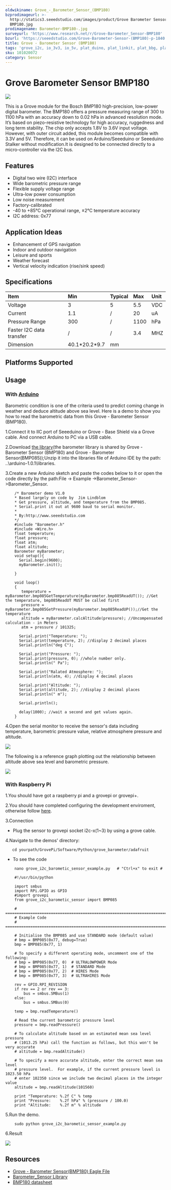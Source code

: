 ```yaml
---
oldwikiname: Grove_-_Barometer_Sensor_(BMP180)
bzprodimageurl: >-
  http://statics3.seeedstudio.com/images/product/Grove Barometer Sensor
  BMP180.jpg
prodimagename: Barometer-BMP180-.jpg
surveyurl: 'https://www.research.net/r/Grove-Barometer_Sensor-BMP180'
bzurl: 'https://seeedstudio.com/Grove-Barometer-Sensor-(BMP180)-p-1840.html'
title: Grove - Barometer Sensor (BMP180)
tags: 'grove_i2c, io_3v3, io_5v, plat_duino, plat_linkit, plat_bbg, plat_wio, plat_pi'
sku: 101020072
category: Sensor
---
```


# Grove Barometer Sensor BMP180

![](https://raw.githubusercontent.com/SeeedDocument/Grove-Barometer_Sensor-BMP180/master/img/Barometer-BMP180-.jpg)

This is a Grove module for the Bosch BMP180 high-precision, low-power digital barometer. The BMP180 offers a pressure measuring range of 300 to 1100 hPa with an accuracy down to 0.02 hPa in advanced resolution mode. It’s based on piezo-resistive technology for high accuracy, ruggedness and long term stability. The chip only accepts 1.8V to 3.6V input voltage. However, with outer circuit added, this module becomes compatible with 3.3V and 5V. Therefore, it can be used on Arduino/Seeeduino or Seeeduino Stalker without modification.It is designed to be connected directly to a micro-controller via the I2C bus.

## Features

* Digital two wire \(I2C\) interface
* Wide barometric pressure range
* Flexible supply voltage range
* Ultra-low power consumption
* Low noise measurement
* Factory-calibrated
* -40 to +85°C operational range, ±2°C temperature accuracy
* I2C address: 0x77

## Application Ideas

* Enhancement of GPS navigation
* Indoor and outdoor navigation
* Leisure and sports
* Weather forecast
* Vertical velocity indication \(rise/sink speed\)

## Specifications

|  Item |  Min |  Typical |  Max |  Unit |
| :--- | :--- | :--- | :--- | :--- |
|  Voltage |  3 |  5 |  5.5 |  VDC |
|  Current |  1.1 |  / |  20 |  uA |
|  Pressure Range |  300 |  / |  1100 |  hPa |
|  Faster I2C data transfer |  / |  / |  3.4 |  MHZ |
|  Dimension |  40.1\*20.2\*9.7 |  mm |  |  |

## Platforms Supported

## Usage

### With [Arduino](/Arduino)

Barometric condition is one of the criteria used to predict coming change in weather and deduce altitude above sea level. Here is a demo to show you how to read the barometric data from this Grove - Barometer Sensor \(BMP180\).

1.Connect it to IIC port of Seeeduino or Grove - Base Shield via a Grove cable. And connect Arduino to PC via a USB cable.

2.Download [the library](https://github.com/Seeed-Studio/Grove_Barometer_Sensor)\(the barometer library is shared by Grove - Barometer Sensor \(BMP180\) and Grove - Barometer Sensor\(BMP085\)\);Unzip it into the libraries file of Arduino IDE by the path: ..\arduino-1.0.1\libraries.

3.Create a new Arduino sketch and paste the codes below to it or open the code directly by the path:File -&gt; Example -&gt;Barometer\_Sensor-&gt;Barometer\_Sensor.

```text
    /* Barometer demo V1.0
    * Based largely on code by  Jim Lindblom
    * Get pressure, altitude, and temperature from the BMP085.
    * Serial.print it out at 9600 baud to serial monitor.
    *
    * By:http://www.seeedstudio.com
    */
    #include "Barometer.h"
    #include <Wire.h>
    float temperature;
    float pressure;
    float atm;
    float altitude;
    Barometer myBarometer;
    void setup(){
      Serial.begin(9600);
      myBarometer.init();

    }

    void loop()
    {
       temperature = myBarometer.bmp085GetTemperature(myBarometer.bmp085ReadUT()); //Get the temperature, bmp085ReadUT MUST be called first
       pressure = myBarometer.bmp085GetPressure(myBarometer.bmp085ReadUP());//Get the temperature
       altitude = myBarometer.calcAltitude(pressure); //Uncompensated calculation - in Meters
       atm = pressure / 101325;

      Serial.print("Temperature: ");
      Serial.print(temperature, 2); //display 2 decimal places
      Serial.println("deg C");

      Serial.print("Pressure: ");
      Serial.print(pressure, 0); //whole number only.
      Serial.println(" Pa");

      Serial.print("Ralated Atmosphere: ");
      Serial.println(atm, 4); //display 4 decimal places

      Serial.print("Altitude: ");
      Serial.print(altitude, 2); //display 2 decimal places
      Serial.println(" m");

      Serial.println();

      delay(1000); //wait a second and get values again.
    }
```

4.Open the serial monitor to receive the sensor's data including temperature, barometric pressure value, relative atmosphere pressure and altitude.

![](https://raw.githubusercontent.com/SeeedDocument/Grove-Barometer_Sensor-BMP180/master/img/Barometer_Sensor.jpg)

The following is a reference graph plotting out the relationship between altitude above sea level and barometric pressure.

![](https://raw.githubusercontent.com/SeeedDocument/Grove-Barometer_Sensor-BMP180/master/img/Pressure_and_Altitude.jpg)

### With Raspberry Pi

1.You should have got a raspberry pi and a grovepi or grovepi+.

2.You should have completed configuring the development enviroment, otherwise follow [here](/GrovePiPlus).

3.Connection

* Plug the sensor to grovepi socket i2c-x\(1~3\) by using a grove cable.

4.Navigate to the demos' directory:

```text
   cd yourpath/GrovePi/Software/Python/grove_barometer/adafruit
```

* To see the code

```text
    nano grove_i2c_barometic_sensor_example.py   # "Ctrl+x" to exit #
```

```text
    #!/usr/bin/python

    import smbus
    import RPi.GPIO as GPIO
    #import grovepi
    from grove_i2c_barometic_sensor import BMP085

    # ===========================================================================
    # Example Code
    # ===========================================================================

    # Initialise the BMP085 and use STANDARD mode (default value)
    # bmp = BMP085(0x77, debug=True)
    bmp = BMP085(0x77, 1)

    # To specify a different operating mode, uncomment one of the following:
    # bmp = BMP085(0x77, 0)  # ULTRALOWPOWER Mode
    # bmp = BMP085(0x77, 1)  # STANDARD Mode
    # bmp = BMP085(0x77, 2)  # HIRES Mode
    # bmp = BMP085(0x77, 3)  # ULTRAHIRES Mode

    rev = GPIO.RPI_REVISION
    if rev == 2 or rev == 3:
        bus = smbus.SMBus(1)
    else:
        bus = smbus.SMBus(0)

    temp = bmp.readTemperature()

    # Read the current barometric pressure level
    pressure = bmp.readPressure()

    # To calculate altitude based on an estimated mean sea level pressure
    # (1013.25 hPa) call the function as follows, but this won't be very accurate
    # altitude = bmp.readAltitude()

    # To specify a more accurate altitude, enter the correct mean sea level
    # pressure level.  For example, if the current pressure level is 1023.50 hPa
    # enter 102350 since we include two decimal places in the integer value
    altitude = bmp.readAltitude(101560)

    print "Temperature: %.2f C" % temp
    print "Pressure:    %.2f hPa" % (pressure / 100.0)
    print "Altitude:    %.2f m" % altitude
```

5.Run the demo.

```text
    sudo python grove_i2c_barometic_sensor_example.py
```

6.Result

![](https://raw.githubusercontent.com/SeeedDocument/Grove-Barometer_Sensor-BMP180/master/img/Grovepi_barometer_sensor_00.png)

## Resources

* [Grove - Barometer Sensor\(BMP180\) Eagle File](https://raw.githubusercontent.com/SeeedDocument/Grove-Barometer_Sensor-BMP180/master/res/Barometer_Sensor-BMP180-Eagle_File.zip)
* [Barometer\_Sensor Library](https://github.com/Seeed-Studio/Grove_Barometer_Sensor)
* [BMP180 datasheet](https://raw.githubusercontent.com/SeeedDocument/Grove-Barometer_Sensor-BMP180/master/res/BMP180.pdf)

